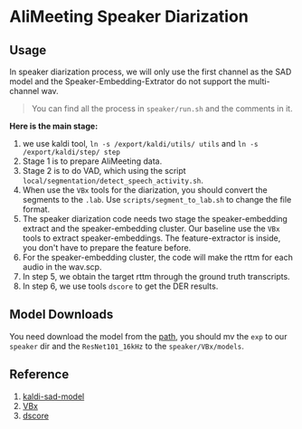 # AliMeeting Speaker Diarization


## Usage
In speaker diarization process, we will only use the first channel as the SAD model and the Speaker-Embedding-Extrator do not support the multi-channel wav.

> You can find all the process in `speaker/run.sh` and the comments in it.



**Here is the main stage:**
1. we use kaldi tool, `ln -s /export/kaldi/utils/ utils` and `ln -s /export/kaldi/step/ step`
2. Stage 1 is to prepare AliMeeting data.
3. Stage 2 is to do VAD, which using the script `local/segmentation/detect_speech_activity.sh`.
4. When use the `VBx` tools for the diarization, you should convert the segments to the `.lab`. Use `scripts/segment_to_lab.sh` to change the file format.
5. The speaker diarization code needs two stage the speaker-embedding extract and the speaker-embedding cluster. Our baseline use the `VBx` tools to extract speaker-embeddings. The feature-extractor is inside, you don't have to prepare the feature before.
6. For the speaker-embedding cluster, the code will make the rttm for each audio in the wav.scp.
7. In step 5, we obtain the target rttm through the ground truth transcripts.
8. In step 6, we use tools `dscore` to get the DER results.




## Model Downloads

You need download the model from the [path](https://speech-lab-share-data.oss-cn-shanghai.aliyuncs.com/AliMeeting/speaker_part.tgz), you should mv the `exp` to our `speaker` dir and the `ResNet101_16kHz` to the `speaker/VBx/models`.




## Reference
1. [kaldi-sad-model](http://kaldi-asr.org/models/m12)
2. [VBx](https://github.com/BUTSpeechFIT/VBx)
3. [dscore](https://github.com/nryant/dscore.git)


